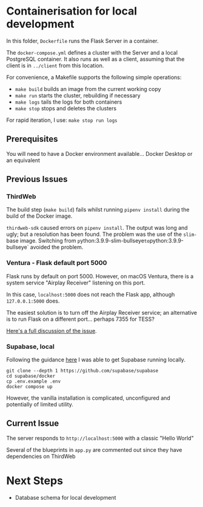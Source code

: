 # Containerisation for local development

In this folder, `Dockerfile` runs the Flask Server in a container.

The `docker-compose.yml` defines a cluster with the Server and a local PostgreSQL container.
It also runs as well as a client, assuming that the client is in `../client` from this location.

For convenience, a Makefile supports the following simple operations:

* `make build` builds an image from the current working copy
* `make run` starts the cluster, rebuilding if necessary
* `make logs` tails the logs for both containers
* `make stop` stops and deletes the clusters

For rapid iteration, I use:
`make stop run logs`

## Prerequisites

You will need to have a Docker environment available... Docker Desktop or an equivalent

## Previous Issues

### ThirdWeb

The build step (`make build`) fails whilst running `pipenv install` during the build of the Docker image.

`thirdweb-sdk` caused errors on `pipenv install`. The output was long and ugly; but a resolution has been found.
The problem was the use of the `slim-` base image.  Switching from `p`ython:3.9.9-slim-bullseye` to `python:3.9.9-bullseye` avoided the problem.

### Ventura - Flask default port 5000

Flask runs by default on port 5000.  However, on macOS Ventura, there is a system service "Airplay Receiver" listening on this port.

In this case, `localhost:5000` does not reach the Flask app, although `127.0.0.1:5000` does.

The easiest solution is to turn off the Airplay Receiver service; an alternative is to run Flask on a different port... perhaps 7355 for TESS?

[Here's a full discussion of the issue](https://blog.yimingliu.com/2023/01/01/cannot-connect-to-flask-development-server-on-localhost-port-5000/).

### Supabase, local

Following the guidance [here](https://supabase.com/docs/guides/self-hosting/docker) I was able to get Supabase running locally.

```
git clone --depth 1 https://github.com/supabase/supabase
cd supabase/docker
cp .env.example .env
docker compose up
```

However, the vanilla installation is complicated, unconfigured and potentially of limited utility.


## Current Issue

The server responds to `http://localhost:5000` with a classic "Hello World"

Several of the blueprints in `app.py` are commented out since they have dependencies on ThirdWeb

# Next Steps

* Database schema for local development
